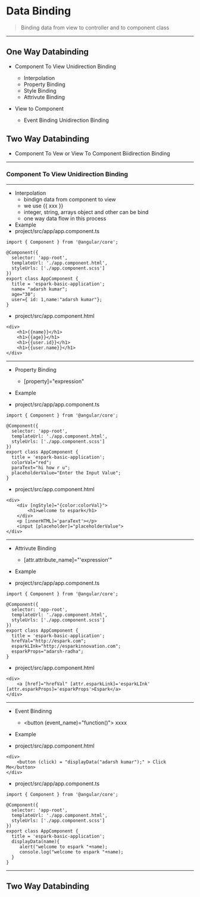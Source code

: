 # Data Binding 
> Binding data from view to controller and to component class 
---

## One Way Databinding 
* Component To View Unidirection Binding 
	* Interpolation 
	* Property Binding 
	* Style Binding 
	* Attrivute Binding 

* View to Component 
	* Event Binding Unidirection Binding 

## Two Way Databinding 
* Component To Vew or View To Component Biidirection Binding 

----

### Component To View Unidirection Binding 
	
---

* Interpolation 
	* bindign data from component to view 
	* we use {{ xxx }}
	* integer, string, arrays object and other can be bind 
	* one way data flow in this process 
* Example 
* project/src/app/app.component.ts
```
import { Component } from '@angular/core';

@Component({
  selector: 'app-root',
  templateUrl: './app.component.html',
  styleUrls: ['./app.component.scss']
})
export class AppComponent {
  title = 'espark-basic-application';
  name= "adarsh kumar";
  age="30";
  user={ id: 1,name:"adarsh kumar"};
}

```
* project/src/app.component.html
```
<div>
    <h1>{{name}}</h1>
    <h1>{{age}}</h1>
    <h1>{{user.id}}</h1>
    <h1>{{user.name}}</h1>
</div>
```

---

* Property Binding 
	* [property]="expression"

* Example 
* project/src/app/app.component.ts
```
import { Component } from '@angular/core';

@Component({
  selector: 'app-root',
  templateUrl: './app.component.html',
  styleUrls: ['./app.component.scss']
})
export class AppComponent {
  title = 'espark-basic-application';
  colorVal="red";
  paraText="hi how r u";
  placeholderValue="Enter the Input Value";
}

```

* project/src/app.component.html
```
<div>
	<div [ngStyle]="{color:colorVal}">
	    <h1>welcome to espark</h1>
	</div>
	<p [innerHTML]='paraText'></p>
	<input [placeholder]="placeholderValue">
</div>

```

---

* Attrivute Binding
	* [attr.attribute_name]="'expression'"

* Example 	
* project/src/app/app.component.ts
```
import { Component } from '@angular/core';

@Component({
  selector: 'app-root',
  templateUrl: './app.component.html',
  styleUrls: ['./app.component.scss']
})
export class AppComponent {
  title = 'espark-basic-application';
  hrefVal="http://espark.com";
  esparkLInk="http://esparkinnovation.com";
  esparkProps="adarsh-radha";
}

```

* project/src/app.component.html
```
<div>
	<a [href]="hrefVal" [attr.esparkLink]='esparkLInk' [attr.esparkProps]='esparkProps'>Espark</a>
</div>

```

---

* Event Bindinng 
	* <button (event_name)="function()"> xxxx </button>
* Example 

* project/src/app.component.html
```
<div>
	<button (click) = "displayData("adarsh kumar");" > Click Me</button>
</div>

```

* project/src/app/app.component.ts
```
import { Component } from '@angular/core';

@Component({
  selector: 'app-root',
  templateUrl: './app.component.html',
  styleUrls: ['./app.component.scss']
})
export class AppComponent {
  title = 'espark-basic-application';
  displayData(name){
     alert("welcome to espark "+name);
     console.log("welcome to espark "+name);
  }
}

```
---

## Two Way Databinding 
